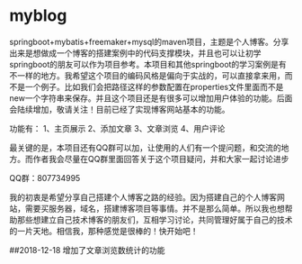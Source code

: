 # myblog

springboot+mybatis+freemaker+mysql的maven项目，主题是个人博客。分享出来是想做成一个博客的搭建案例中的代码支撑模块，并且也可以让初学springboot的朋友可以作为项目参考。本项目和其他springboot的学习案例是有不一样的地方。我希望这个项目的编码风格是偏向于实战的，可以直接拿来用，而不是一个例子。比如我们会把路径这样的参数配置在properties文件里面而不是new一个字符串来保存。并且这个项目还是有很多可以增加用户体验的功能。后面会陆续增加，敬请关注！目前已经了实现博客网站基本的功能。


功能有：
1、主页展示
2、添加文章
3、文章浏览
4、用户评论

最关键的是，本项目还有QQ群可以加，让使用的人们有一个提问题，和交流的地方。而作者我会尽量在QQ群里面回答关于这个项目疑问，并和大家一起讨论进步

QQ群：807734995

我的初衷是希望分享自己搭建个人博客之路的经验。因为搭建自己的个人博客网站，需要买服务器，域名，搭建博客项目等事情。并不是那么简单。所以我也想帮助那些想建立自己技术博客的朋友们，互相学习讨论，共同管理好属于自己的技术的一片天地。相信我，那种感觉是很棒的！快开始吧！

##2018-12-18 增加了文章浏览数统计的功能
